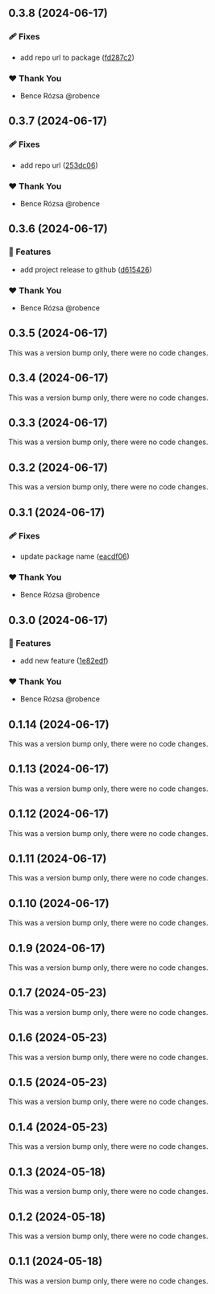 ## 0.3.8 (2024-06-17)


### 🩹 Fixes

- add repo url to package ([fd287c2](https://github.com/robence/nx-demo/commit/fd287c2))

### ❤️  Thank You

- Bence Rózsa @robence

## 0.3.7 (2024-06-17)


### 🩹 Fixes

- add repo url ([253dc06](https://github.com/robence/nx-demo/commit/253dc06))

### ❤️  Thank You

- Bence Rózsa @robence

## 0.3.6 (2024-06-17)


### 🚀 Features

- add project release to github ([d615426](https://github.com/robence/nx-demo/commit/d615426))

### ❤️  Thank You

- Bence Rózsa @robence

## 0.3.5 (2024-06-17)

This was a version bump only, there were no code changes.

## 0.3.4 (2024-06-17)

This was a version bump only, there were no code changes.

## 0.3.3 (2024-06-17)

This was a version bump only, there were no code changes.

## 0.3.2 (2024-06-17)

This was a version bump only, there were no code changes.

## 0.3.1 (2024-06-17)


### 🩹 Fixes

- update package name ([eacdf06](https://github.com/robence/nx-demo/commit/eacdf06))

### ❤️  Thank You

- Bence Rózsa @robence

## 0.3.0 (2024-06-17)


### 🚀 Features

- add new feature ([1e82edf](https://github.com/robence/nx-demo/commit/1e82edf))

### ❤️  Thank You

- Bence Rózsa @robence

## 0.1.14 (2024-06-17)

This was a version bump only, there were no code changes.

## 0.1.13 (2024-06-17)

This was a version bump only, there were no code changes.

## 0.1.12 (2024-06-17)

This was a version bump only, there were no code changes.

## 0.1.11 (2024-06-17)

This was a version bump only, there were no code changes.

## 0.1.10 (2024-06-17)

This was a version bump only, there were no code changes.

## 0.1.9 (2024-06-17)

This was a version bump only, there were no code changes.

## 0.1.7 (2024-05-23)

This was a version bump only, there were no code changes.

## 0.1.6 (2024-05-23)

This was a version bump only, there were no code changes.

## 0.1.5 (2024-05-23)

This was a version bump only, there were no code changes.

## 0.1.4 (2024-05-23)

This was a version bump only, there were no code changes.

## 0.1.3 (2024-05-18)

This was a version bump only, there were no code changes.

## 0.1.2 (2024-05-18)

This was a version bump only, there were no code changes.

## 0.1.1 (2024-05-18)

This was a version bump only, there were no code changes.